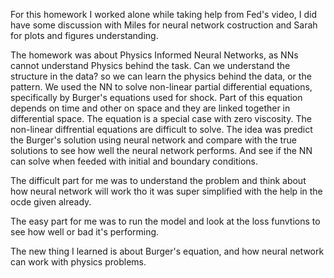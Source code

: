 For this homework I worked alone while taking help from Fed's video, I did have some discussion with Miles for neural network costruction and Sarah for plots and figures understanding.

The homework was about Physics Informed Neural Networks, as NNs cannot understand Physics behind the task. Can we understand the structure in the data? so we can learn the physics behind the data, or the pattern. We used the NN to solve non-linear partial differential equations, specifically by Burger's equations used for shock. Part of this equation depends on time and other on space and they are linked together in differential space. The equation is a special case with zero viscosity. The non-linear diffrential equations are difficult to solve. The idea was predict the Burger's solution using neural network and compare with the true solutions to see how well the neural network performs. And see if the NN can solve when feeded with initial and boundary conditions.

The difficult part for me was to understand the problem and think about how neural network will work tho it was super simplified with the help in the ocde given already.

The easy part for me was to run the model and look at the loss funvtions to see how well or bad it's performing. 

The new thing I learned is about Burger's equation, and how neural network can work with physics problems.

